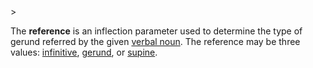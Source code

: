 <!-- markdownlint-disable MD041 -->>
The **reference** is an inflection parameter used to determine the type of gerund referred by the given [verbal noun](nomen.md). The reference may be three values: [infinitive](infinitivum.md), [gerund](gerundium.md), or [supine](supinum.md).
